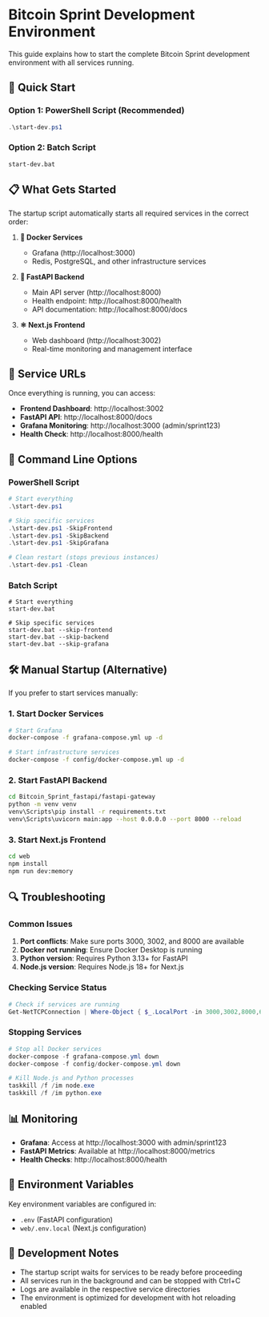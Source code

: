 # Bitcoin Sprint Development Environment

This guide explains how to start the complete Bitcoin Sprint development environment with all services running.

## 🚀 Quick Start

### Option 1: PowerShell Script (Recommended)
```powershell
.\start-dev.ps1
```

### Option 2: Batch Script
```batch
start-dev.bat
```

## 📋 What Gets Started

The startup script automatically starts all required services in the correct order:

1. **🐳 Docker Services**
   - Grafana (http://localhost:3000)
   - Redis, PostgreSQL, and other infrastructure services

2. **🐍 FastAPI Backend**
   - Main API server (http://localhost:8000)
   - Health endpoint: http://localhost:8000/health
   - API documentation: http://localhost:8000/docs

3. **⚛️ Next.js Frontend**
   - Web dashboard (http://localhost:3002)
   - Real-time monitoring and management interface

## 🎯 Service URLs

Once everything is running, you can access:

- **Frontend Dashboard**: http://localhost:3002
- **FastAPI API**: http://localhost:8000/docs
- **Grafana Monitoring**: http://localhost:3000 (admin/sprint123)
- **Health Check**: http://localhost:8000/health

## 🔧 Command Line Options

### PowerShell Script
```powershell
# Start everything
.\start-dev.ps1

# Skip specific services
.\start-dev.ps1 -SkipFrontend
.\start-dev.ps1 -SkipBackend
.\start-dev.ps1 -SkipGrafana

# Clean restart (stops previous instances)
.\start-dev.ps1 -Clean
```

### Batch Script
```batch
# Start everything
start-dev.bat

# Skip specific services
start-dev.bat --skip-frontend
start-dev.bat --skip-backend
start-dev.bat --skip-grafana
```

## 🛠️ Manual Startup (Alternative)

If you prefer to start services manually:

### 1. Start Docker Services
```bash
# Start Grafana
docker-compose -f grafana-compose.yml up -d

# Start infrastructure services
docker-compose -f config/docker-compose.yml up -d
```

### 2. Start FastAPI Backend
```bash
cd Bitcoin_Sprint_fastapi/fastapi-gateway
python -m venv venv
venv\Scripts\pip install -r requirements.txt
venv\Scripts\uvicorn main:app --host 0.0.0.0 --port 8000 --reload
```

### 3. Start Next.js Frontend
```bash
cd web
npm install
npm run dev:memory
```

## 🔍 Troubleshooting

### Common Issues

1. **Port conflicts**: Make sure ports 3000, 3002, and 8000 are available
2. **Docker not running**: Ensure Docker Desktop is running
3. **Python version**: Requires Python 3.13+ for FastAPI
4. **Node.js version**: Requires Node.js 18+ for Next.js

### Checking Service Status
```powershell
# Check if services are running
Get-NetTCPConnection | Where-Object { $_.LocalPort -in 3000,3002,8000,6379,5432 }
```

### Stopping Services
```powershell
# Stop all Docker services
docker-compose -f grafana-compose.yml down
docker-compose -f config/docker-compose.yml down

# Kill Node.js and Python processes
taskkill /f /im node.exe
taskkill /f /im python.exe
```

## 📊 Monitoring

- **Grafana**: Access at http://localhost:3000 with admin/sprint123
- **FastAPI Metrics**: Available at http://localhost:8000/metrics
- **Health Checks**: http://localhost:8000/health

## 🔐 Environment Variables

Key environment variables are configured in:
- `.env` (FastAPI configuration)
- `web/.env.local` (Next.js configuration)

## 📝 Development Notes

- The startup script waits for services to be ready before proceeding
- All services run in the background and can be stopped with Ctrl+C
- Logs are available in the respective service directories
- The environment is optimized for development with hot reloading enabled
